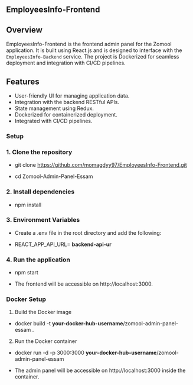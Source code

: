 ## EmployeesInfo-Frontend

## Overview

EmployeesInfo-Frontend is the frontend admin panel for the Zomool application. It is built using React.js and is designed to interface with the `EmployeesInfo-Backend` service. The project is Dockerized for seamless deployment and integration with CI/CD pipelines.

## Features

- User-friendly UI for managing application data.
- Integration with the backend RESTful APIs.
- State management using Redux.
- Dockerized for containerized deployment.
- Integrated with CI/CD pipelines.

### Setup

### 1. Clone the repository

- git clone https://github.com/momagdyy97/EmployeesInfo-Frontend.git

- cd Zomool-Admin-Panel-Essam

### 2. Install dependencies

- npm install

### 3. Environment Variables

- Create a .env file in the root directory and add the following:
 
- REACT_APP_API_URL= **backend-api-ur**

### 4. Run the application

- npm start

- The frontend will be accessible on http://localhost:3000.

### Docker Setup

1. Build the Docker image

- docker build -t  **your-docker-hub-username**/zomool-admin-panel-essam .

2. Run the Docker container

- docker run -d -p 3000:3000 **your-docker-hub-username**/zomool-admin-panel-essam

- The admin panel will be accessible on http://localhost:3000 inside the container.


